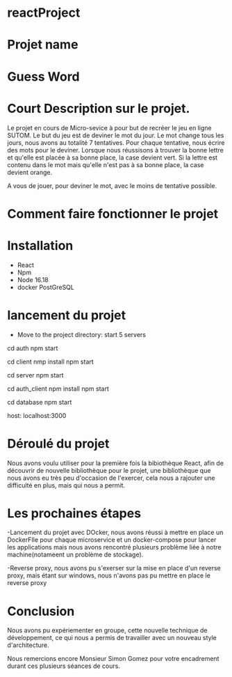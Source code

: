 # reactProject
# Projet name

# Guess Word #

# Court Description sur le projet.

Le projet en cours de Micro-sevice à pour but de recréer le jeu en ligne SUTOM. 
Le but du jeu est de deviner le mot du jour. Le mot change tous les jours, nous avons au totalité 7 tentatives.
Pour chaque tentative, nous écrire des mots pour le deviner.
Lorsque nous réussisons à trouver la bonne lettre et qu'elle est placée à sa bonne place, la case devient vert.
Si la lettre est contenu dans le mot mais qu'elle n'est pas à sa bonne place, la case devient orange.

A vous de jouer, pour deviner le mot, avec le moins de tentative possible.

# Comment faire fonctionner le projet


# Installation

- React 
- Npm 
- Node 16.18 
- docker PostGreSQL


# lancement du projet 

- Move to the project directory: start 5 servers

cd auth 
    npm start 

cd client 
    nmp install
    npm start

cd server 
    npm start

cd auth_client
    npm install
    npm start 

cd database 
    npm start

host: localhost:3000

# Déroulé du projet

Nous avons voulu utiliser pour la première fois la bibiothèque React, afin de découvrir de nouvelle bibliothèque pour le projet, une bibliothèque que nous avons eu très peu d'occasion de l'exercer, cela nous a rajouter une difficulté en plus, mais qui nous a permit.

# Les prochaines étapes

-Lancement du projet avec DOcker, nous avons réussi à mettre en place un DockerFIle pour chaque microservice et un docker-compose pour lancer les applications mais nous avons rencontré plusieurs problème liée à notre machine(notameent un problème de stockage).

-Reverse proxy, nous avons pu s'exerser sur la mise en place d'un reverse proxy, mais étant sur windows, nous n'avons pas pu mettre en place le reverse proxy

# Conclusion

Nous avons pu expériementer en groupe, cette nouvelle technique de développement, ce qui nous a permis de travailler avec un nouveau style d'architecture.

Nous remercions encore Monsieur Simon Gomez pour votre encadrement durant ces plusieurs séances de cours.




